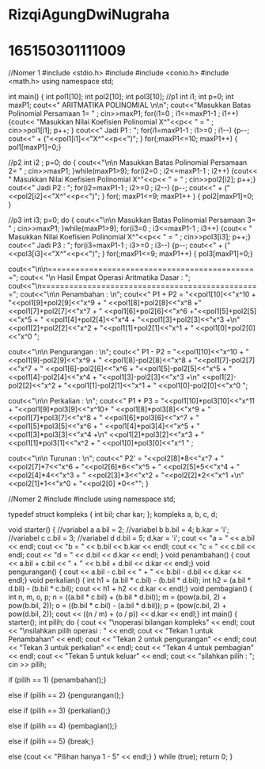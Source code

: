 # RizqiAgungDwiNugraha
# 165150301111009

//Nomer 1
#include <stdio.h>
#include <iostream>
#include <conio.h>
#include <math.h>
using namespace std;

int main()
{ int pol1[10]; int pol2[10]; int pol3[10];
  //p1
  int i1;     int p=0;
  int maxP1;
  cout<<"      ARITMATIKA POLINOMIAL   \n\n";
  cout<<"Masukkan Batas Polinomial Persamaan 1= " ; cin>>maxP1;
  for(i1=0 ; i1<=maxP1-1 ; i1++)
  {cout<< "Masukkan Nilai Koefisien Polinomial X^"<<p<< " = " ;
  cin>>pol1[i1]; p++; }
  cout<<" Jadi P1 : ";
  for(i1=maxP1-1 ; i1>=0 ; i1--)
  {p--; cout<<" + ("<<pol1[i1]<<"X^"<<p<<")"; }
  for(;maxP1<=10; maxP1++)
  { pol1[maxP1]=0;}

  //p2
  int i2 ; p=0;
  do {
  cout<<"\n\n Masukkan Batas Polinomial  Persamaan 2= " ; cin>>maxP1;  }while(maxP1>9);
  for(i2=0 ; i2<=maxP1-1 ; i2++)
  {cout<< " Masukkan Nilai Koefisien Polinomial X^"<<p<< " = " ;
  cin>>pol2[i2]; p++;}
  cout<<" Jadi P2 : ";
  for(i2=maxP1-1 ; i2>=0 ; i2--)
  {p--; cout<<" + ("<<pol2[i2]<<"X^"<<p<<")"; }
  for(; maxP1<=9; maxP1++ )
  {    pol2[maxP1]=0; }

//p3
  int i3; p=0;
  do {
  cout<<"\n\n Masukkan Batas Polinomial  Persamaan 3= " ; cin>>maxP1;   }while(maxP1>9);
  for(i3=0 ; i3<=maxP1-1 ; i3++)
  {cout<< " Masukkan Nilai Koefisien Polinomial X^"<<p<< " = " ;
  cin>>pol3[i3]; p++;}
  cout<<" Jadi P3 : ";
  for(i3=maxP1-1 ; i3>=0 ; i3--)
  {p--; cout<<" + ("<<pol3[i3]<<"X^"<<p<<")"; }
   for(;maxP1<=9; maxP1++)
  { pol3[maxP1]=0;}

  cout<<"\n\n==============================================";
  cout<< "\n Hasil Empat Operasi Aritmatika Dasar : ";
  cout<<"\n================================================";
  cout<<"\n\n Penambahan : \n";
  cout<<" P1 + P2  = "<<pol1[10]<<"x^10 + "<<pol1[9]+pol2[9]<<"x^9 + "
 <<pol1[8]+pol2[8]<<"x^8 +"<<pol1[7]+pol2[7]<<"x^7 + "
 <<pol1[6]+pol2[6]<<"x^6 +"<<pol1[5]+pol2[5]<<"x^5 + "
 <<pol1[4]+pol2[4]<<"x^4 + "<<pol1[3]+pol2[3]<<"x^3 +\n"
 <<pol1[2]+pol2[2]<<"x^2 + "<<pol1[1]+pol2[1]<<"x^1 + "
 <<pol1[0]+pol2[0]<<"x^0 ";

  cout<<"\n\n Pengurangan : \n";
  cout<<" P1 - P2  = "<<pol1[10]<<"x^10 + "<<pol1[9]-pol2[9]<<"x^9 + "
 <<pol1[8]-pol2[8]<<"x^8 + "<<pol1[7]-pol2[7]<<"x^7 + "
 <<pol1[6]-pol2[6]<<"x^6 + "<<pol1[5]-pol2[5]<<"x^5 + "
 <<pol1[4]-pol2[4]<<"x^4 + "<<pol1[3]-pol2[3]<<"x^3 +\n"
 <<pol1[2]-pol2[2]<<"x^2 + "<<pol1[1]-pol2[1]<<"x^1 + "
 <<pol1[0]-pol2[0]<<"x^0 ";

  cout<<"\n\n Perkalian : \n";
  cout<<" P1 * P3  = "<<pol1[10]*pol3[10]<<"x^11 + "<<pol1[9]*pol3[9]<<"x^10+ "
 <<pol1[8]*pol3[8]<<"x^9 + "<<pol1[7]*pol3[7]<<"x^8 + "
 <<pol1[6]*pol3[6]<<"x^7 + "<<pol1[5]*pol3[5]<<"x^6 + "
 <<pol1[4]*pol3[4]<<"x^5 + "<<pol1[3]*pol3[3]<<"x^4 +\n"
 <<pol1[2]*pol3[2]<<"x^3 + "<<pol1[1]*pol3[1]<<"x^2 + "
 <<pol1[0]*pol3[0]<<"x^1 " ;

  cout<<"\n\n Turunan : \n";
  cout<<"   P2'    = "<<pol2[8]*8<<"x^7 + "
                       <<pol2[7]*7<<"x^6 + "<<pol2[6]*6<<"x^5 + "
                       <<pol2[5]*5<<"x^4 + "<<pol2[4]*4<<"x^3 + "
                       <<pol2[3]*3<<"x^2 + "<<pol2[2]*2<<"x^1 +\n"
                       <<pol2[1]*1<<"x^0 + "<<pol2[0] *0<<"";
}


//Nomer 2
#include <iostream>
#include <cmath>
using namespace std;

typedef struct kompleks {
 int bil;
 char kar;
};
kompleks a, b, c, d;

void starter()
{
 //variabel a
 a.bil = 2;
 //variabel b
 b.bil = 4;
 b.kar = 'i';
 //variabel c
 c.bil = 3;
 //variabel d
 d.bil = 5;
 d.kar = 'i';
 cout << "a = " << a.bil << endl;
 cout << "b = " << b.bil << b.kar << endl;
 cout << "c = " << c.bil << endl;
 cout << "d = " << d.bil << d.kar << endl;
}
void penambahan() {
 cout << a.bil + c.bil << " + " << b.bil + d.bil << d.kar << endl;}
void pengurangan() {
 cout << a.bil - c.bil << " + " << b.bil - d.bil << d.kar << endl;}
void perkalian() {
 int h1 = (a.bil * c.bil) - (b.bil * d.bil);
 int h2 = (a.bil * d.bil) - (b.bil * c.bil);
 cout << h1 + h2 << d.kar << endl;}
void pembagian() {
 int n, m, o, p;
 n = ((a.bil * c.bil) + (b.bil * d.bil));
 m = (pow(a.bil, 2) + pow(b.bil, 2));
 o = ((b.bil * c.bil) - (a.bil * d.bil));
 p = (pow(c.bil, 2) + pow(d.bil, 2));
 cout << ((n / m) + (o / p)) << d.kar << endl;}
int main()
{
 starter();
 int pilih;
 do
 {     cout << "\noperasi bilangan kompleks" << endl;
  cout << "\nsilahkan pilih operasi : " << endl;
  cout << "Tekan 1 untuk Penambahan" << endl;
  cout << "Tekan 2 untuk pengurangan" << endl;
  cout << "Tekan 3 untuk perkalian" << endl;
  cout << "Tekan 4 untuk pembagian" << endl;
  cout << "Tekan 5 untuk keluar" << endl;
  cout << "silahkan pilih : "; cin >> pilih;

  if (pilih == 1)
  {penambahan();}

  else if (pilih == 2)
  {pengurangan();}

  else if (pilih == 3)
  {perkalian();}

  else if (pilih == 4)
  {pembagian();}

  else if (pilih == 5)
  {break;}

  else
  {cout << "Pilihan hanya 1 - 5" << endl;}
 } while (true);
    return 0;
}
